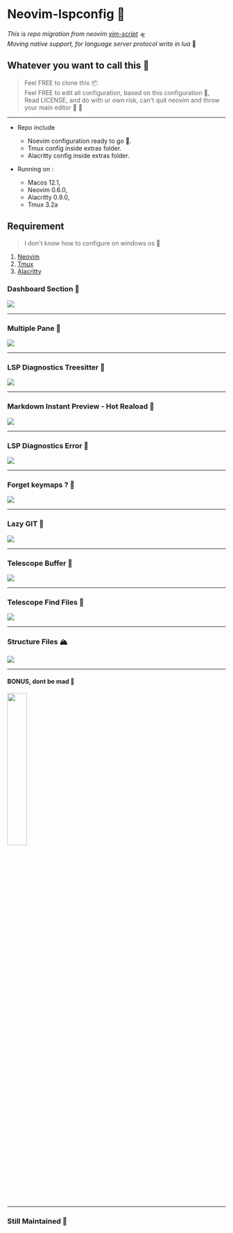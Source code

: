 # Neovim-lspconfig 🐣
*This is repo migration from neovim [vim-script](https://github.com/shendypratamaa/nvimscript)* 🛸<br>
*Moving native support, for language server protocol write in lua* 🚀
## Whatever you want to call this 🌈
> Feel FREE to clone this 📦<br>
  Feel FREE to edit all configuration, based on this configuration 🧛,<br>
  Read LICENSE, and do with ur own risk, can't quit neovim and throw your main editor 🤭 🤣

---

* Repo include
  * Noevim configuration ready to go 🐣.
  * Tmux config inside extras folder.
  * Alacritty config inside extras folder.

* Running on :
  * Macos 12.1,
  * Neovim 0.6.0,
  * Alacritty 0.9.0,
  * Tmux 3.2a
## Requirement
> I don't know how to configure on windows os 🚧
1. [Neovim](https://github.com/neovim/neovim)
2. [Tmux](https://github.com/tmux/tmux)
3. [Alacritty](https://github.com/alacritty/alacritty)
### Dashboard Section 📠
<div>
  <img src="/sources/1.png"/>
</div>

---

### Multiple Pane 🥞
<div>
  <img src="/sources/2.png"/>
</div>

---

### LSP Diagnostics Treesitter 🌲
<div>
  <img src="/sources/3.png"/>
</div>

---

### Markdown Instant Preview - Hot Reaload 🌭
<div>
  <img src="/sources/4.png"/>
</div>

---

### LSP Diagnostics Error 🦠
<div>
  <img src="/sources/5.png"/>
</div>

---

### Forget keymaps ? 🧠
<div>
  <img src="/sources/6.png"/>
</div>

---

### Lazy GIT 🚀
<div>
  <img src="/sources/7.png"/>
</div>

---

### Telescope Buffer 🔭
<div>
  <img src="/sources/8.png"/>
</div>

---

### Telescope Find Files 🔎
<div>
  <img src="/sources/9.png"/>
</div>

---

### Structure Files 🏔
<div>
  <img src="/sources/10.png"/>
</div>

---

#### BONUS, dont be mad 🥳
<div>
  <img src="/sources/meme.webp" width="30%" />
</div>

---

### Still Maintained 🦄
